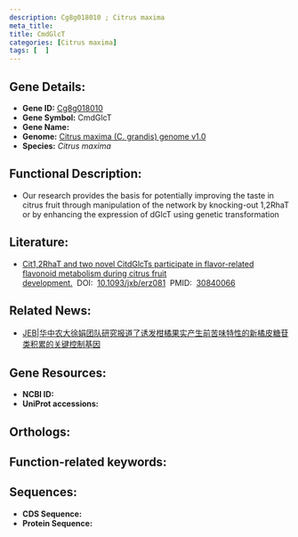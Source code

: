 ```yaml
---
description: Cg8g018010 ; Citrus maxima
meta_title:
title: CmdGlcT
categories: [Citrus maxima]
tags: [  ]
---
```


## Gene Details:
- **Gene ID:**	[Cg8g018010]()
- **Gene Symbol:** CmdGlcT
- **Gene Name:** 
- **Genome:** [Citrus maxima (C. grandis) genome v1.0]()
- **Species:** *Citrus maxima*

## Functional Description:
   - Our research provides the basis for potentially improving the taste in citrus fruit through manipulation of the network by knocking-out 1,2RhaT or by enhancing the expression of dGlcT using genetic transformation

## Literature:
   - [Cit1,2RhaT and two novel CitdGlcTs participate in flavor-related flavonoid metabolism during citrus fruit development.]( https://academic.oup.com/jxb/article/70/10/2759/5370300)&nbsp;&nbsp;DOI:&nbsp;&nbsp;[10.1093/jxb/erz081](https://academic.oup.com/jxb/article/70/10/2759/5370300)&nbsp;&nbsp;PMID:&nbsp;&nbsp;[30840066](https://pubmed.ncbi.nlm.nih.gov/30840066/)

## Related News:
   - [JEB|华中农大徐娟团队研究报道了诱发柑橘果实产生前苦味特性的新橘皮糖苷类积累的关键控制基因](https://mp.weixin.qq.com/s?__biz=Mzg3MDEwNDEyMg==&mid=2247483937&idx=2&sn=140818bc9d998edf1e23197ec8149a2c&chksm=ce93af74f9e42662866a0c98c4c88917cadd7b3df889f8a67a5c3d0a82e19414865674889720&scene=27#wechat_redirect)

## Gene Resources:
- **NCBI ID:** [](https://www.ncbi.nlm.nih.gov/gene/?term=)
- **UniProt accessions:** [](https://www.uniprot.org/uniprotkb//entry)

## Orthologs:


## Function-related keywords:


## Sequences:
- **CDS Sequence:**
- **Protein Sequence:**
